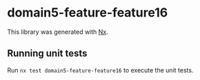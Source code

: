 # domain5-feature-feature16

This library was generated with [Nx](https://nx.dev).

## Running unit tests

Run `nx test domain5-feature-feature16` to execute the unit tests.

